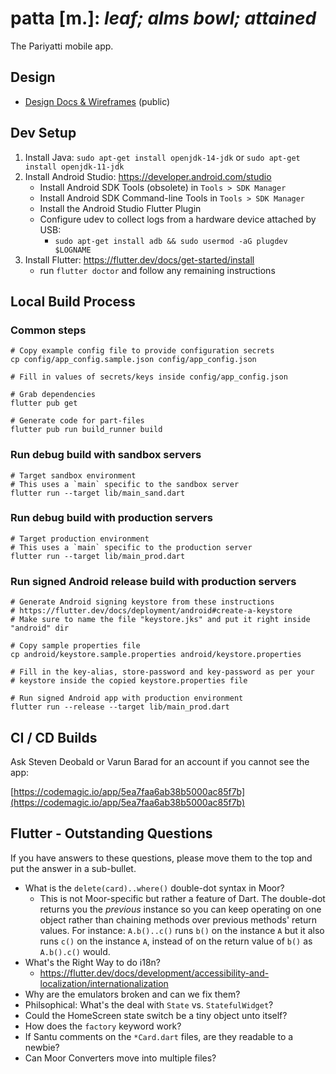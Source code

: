 # patta [m.]: _leaf; alms bowl; attained_

The Pariyatti mobile app.

## Design

- [Design Docs & Wireframes](https://drive.google.com/drive/folders/1Iga6z-5tndLJ411XG5ibimLwNC5VZDVv?usp=sharing) (public)

## Dev Setup

1. Install Java: `sudo apt-get install openjdk-14-jdk` or `sudo apt-get install openjdk-11-jdk`
2. Install Android Studio: https://developer.android.com/studio
   - Install Android SDK Tools (obsolete) in `Tools > SDK Manager`
   - Install Android SDK Command-line Tools in `Tools > SDK Manager`
   - Install the Android Studio Flutter Plugin
   - Configure udev to collect logs from a hardware device attached by USB: 
     - `sudo apt-get install adb && sudo usermod -aG plugdev $LOGNAME`
3. Install Flutter: https://flutter.dev/docs/get-started/install
   - run `flutter doctor` and follow any remaining instructions

## Local Build Process

### Common steps

```
# Copy example config file to provide configuration secrets
cp config/app_config.sample.json config/app_config.json

# Fill in values of secrets/keys inside config/app_config.json

# Grab dependencies
flutter pub get

# Generate code for part-files
flutter pub run build_runner build
```


### Run debug build with sandbox servers
```
# Target sandbox environment
# This uses a `main` specific to the sandbox server
flutter run --target lib/main_sand.dart
```

### Run debug build with production servers
```
# Target production environment
# This uses a `main` specific to the production server
flutter run --target lib/main_prod.dart
```

### Run signed Android release build with production servers
```
# Generate Android signing keystore from these instructions
# https://flutter.dev/docs/deployment/android#create-a-keystore
# Make sure to name the file "keystore.jks" and put it right inside "android" dir

# Copy sample properties file
cp android/keystore.sample.properties android/keystore.properties

# Fill in the key-alias, store-password and key-password as per your
# keystore inside the copied keystore.properties file

# Run signed Android app with production environment
flutter run --release --target lib/main_prod.dart
```

## CI / CD Builds

Ask Steven Deobald or Varun Barad for an account if you cannot see the app:

[https://codemagic.io/app/5ea7faa6ab38b5000ac85f7b](https://codemagic.io/app/5ea7faa6ab38b5000ac85f7b)

## Flutter - Outstanding Questions

If you have answers to these questions, please move them to the top and put the answer in a sub-bullet.

- What is the `delete(card)..where()` double-dot syntax in Moor?
  - This is not Moor-specific but rather a feature of Dart. The double-dot returns you the _previous_ instance so you can keep operating on one object rather than chaining methods over previous methods' return values. For instance: `A.b()..c()` runs `b()` on the instance `A` but it also runs `c()` on the instance `A`, instead of on the return value of `b()` as `A.b().c()` would.
- What's the Right Way to do i18n?
  - https://flutter.dev/docs/development/accessibility-and-localization/internationalization
- Why are the emulators broken and can we fix them?
- Philsophical: What's the deal with `State` vs. `StatefulWidget`?
- Could the HomeScreen state switch be a tiny object unto itself?
- How does the `factory` keyword work?
- If Santu comments on the `*Card.dart` files, are they readable to a newbie?
- Can Moor Converters move into multiple files?

